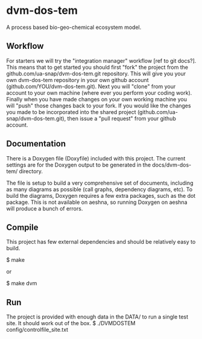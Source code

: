 dvm-dos-tem
============
A process based bio-geo-chemical ecosystem model. 

Workflow
-----------
For starters we will try the "integration manager" workflow [ref to git docs?]. This means that to get started you should first "fork" the project from the github.com/ua-snap/dvm-dos-tem.git repository. This will give you your own dvm-dos-tem repository in your own github account (github.com/YOU/dvm-dos-tem.git). Next you will "clone" from your account to your own machine (where ever you perform your coding work). Finally when you have made changes on your own working machine you will "push" those changes back to your fork. If you would like the changes you made to be incorporated into the shared project (github.com/ua-snap/dvm-dos-tem.git), then issue a "pull request" from your github account.

Documentation
-------------
There is a Doxygen file (Doxyfile) included with this project. The current settings are for the Doxygen output to be generated in the docs/dvm-dos-tem/ directory.

The file is setup to build a very comprehensive set of documents, including as many diagrams as possible (call graphs, dependency diagrams, etc). To build the diagrams, Doxygen requires a few extra packages, such as the dot package. This is not available on aeshna, so running Doxygen on aeshna will produce a bunch of errors.

Compile
---------
This project has few external dependencies and should be relatively easy to build.

$ make

or 

$ make dvm

Run
---------
The project is provided with enough data in the DATA/ to run a single test site. It should work out of the box.
$ ./DVMDOSTEM config/controlfile_site.txt
